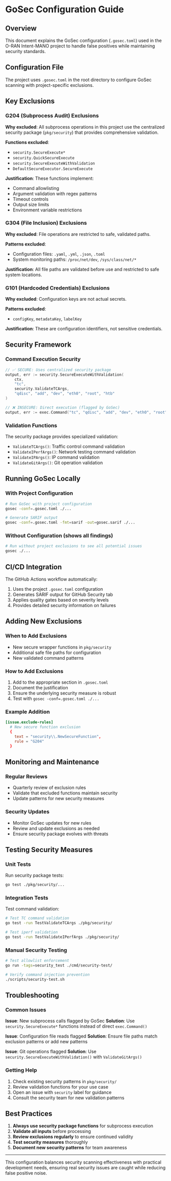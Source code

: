 # GoSec Configuration Guide

## Overview

This document explains the GoSec configuration (`.gosec.toml`) used in the O-RAN Intent-MANO project to handle false positives while maintaining security standards.

## Configuration File

The project uses `.gosec.toml` in the root directory to configure GoSec scanning with project-specific exclusions.

## Key Exclusions

### G204 (Subprocess Audit) Exclusions

**Why excluded**: All subprocess operations in this project use the centralized security package (`pkg/security`) that provides comprehensive validation.

**Functions excluded**:
- `security.SecureExecute*`
- `security.QuickSecureExecute`
- `security.SecureExecuteWithValidation`
- `DefaultSecureExecutor.SecureExecute`

**Justification**: These functions implement:
- Command allowlisting
- Argument validation with regex patterns
- Timeout controls
- Output size limits
- Environment variable restrictions

### G304 (File Inclusion) Exclusions

**Why excluded**: File operations are restricted to safe, validated paths.

**Patterns excluded**:
- Configuration files: `.yaml`, `.yml`, `.json`, `.toml`
- System monitoring paths: `/proc/net/dev`, `/sys/class/net/*`

**Justification**: All file paths are validated before use and restricted to safe system locations.

### G101 (Hardcoded Credentials) Exclusions

**Why excluded**: Configuration keys are not actual secrets.

**Patterns excluded**:
- `configKey`, `metadataKey`, `labelKey`

**Justification**: These are configuration identifiers, not sensitive credentials.

## Security Framework

### Command Execution Security
```go
// ✅ SECURE: Uses centralized security package
output, err := security.SecureExecuteWithValidation(
    ctx,
    "tc",
    security.ValidateTCArgs,
    "qdisc", "add", "dev", "eth0", "root", "htb"
)

// ❌ INSECURE: Direct execution (flagged by GoSec)
output, err := exec.Command("tc", "qdisc", "add", "dev", "eth0", "root", "htb").Output()
```

### Validation Functions
The security package provides specialized validation:
- `ValidateTCArgs()`: Traffic control command validation
- `ValidateIPerfArgs()`: Network testing command validation
- `ValidateIPArgs()`: IP command validation
- `ValidateGitArgs()`: Git operation validation

## Running GoSec Locally

### With Project Configuration
```bash
# Run GoSec with project configuration
gosec -conf=.gosec.toml ./...

# Generate SARIF output
gosec -conf=.gosec.toml -fmt=sarif -out=gosec.sarif ./...
```

### Without Configuration (shows all findings)
```bash
# Run without project exclusions to see all potential issues
gosec ./...
```

## CI/CD Integration

The GitHub Actions workflow automatically:
1. Uses the project `.gosec.toml` configuration
2. Generates SARIF output for GitHub Security tab
3. Applies quality gates based on severity levels
4. Provides detailed security information on failures

## Adding New Exclusions

### When to Add Exclusions
- New secure wrapper functions in `pkg/security`
- Additional safe file paths for configuration
- New validated command patterns

### How to Add Exclusions
1. Add to the appropriate section in `.gosec.toml`
2. Document the justification
3. Ensure the underlying security measure is robust
4. Test with `gosec -conf=.gosec.toml ./...`

### Example Addition
```toml
[issue.exclude-rules]
  # New secure function exclusion
  {
    text = "security\\.NewSecureFunction",
    rule = "G204"
  }
```

## Monitoring and Maintenance

### Regular Reviews
- Quarterly review of exclusion rules
- Validate that excluded functions maintain security
- Update patterns for new security measures

### Security Updates
- Monitor GoSec updates for new rules
- Review and update exclusions as needed
- Ensure security package evolves with threats

## Testing Security Measures

### Unit Tests
Run security package tests:
```bash
go test ./pkg/security/...
```

### Integration Tests
Test command validation:
```bash
# Test TC command validation
go test -run TestValidateTCArgs ./pkg/security/

# Test iperf validation
go test -run TestValidateIPerfArgs ./pkg/security/
```

### Manual Security Testing
```bash
# Test allowlist enforcement
go run -tags=security_test ./cmd/security-test/

# Verify command injection prevention
./scripts/security-test.sh
```

## Troubleshooting

### Common Issues

**Issue**: New subprocess calls flagged by GoSec
**Solution**: Use `security.SecureExecute*` functions instead of direct `exec.Command()`

**Issue**: Configuration file reads flagged
**Solution**: Ensure file paths match exclusion patterns or add new patterns

**Issue**: Git operations flagged
**Solution**: Use `security.SecureExecuteWithValidation()` with `ValidateGitArgs()`

### Getting Help

1. Check existing security patterns in `pkg/security/`
2. Review validation functions for your use case
3. Open an issue with `security` label for guidance
4. Consult the security team for new validation patterns

## Best Practices

1. **Always use security package functions** for subprocess execution
2. **Validate all inputs** before processing
3. **Review exclusions regularly** to ensure continued validity
4. **Test security measures** thoroughly
5. **Document new security patterns** for team awareness

---

This configuration balances security scanning effectiveness with practical development needs, ensuring real security issues are caught while reducing false positive noise.